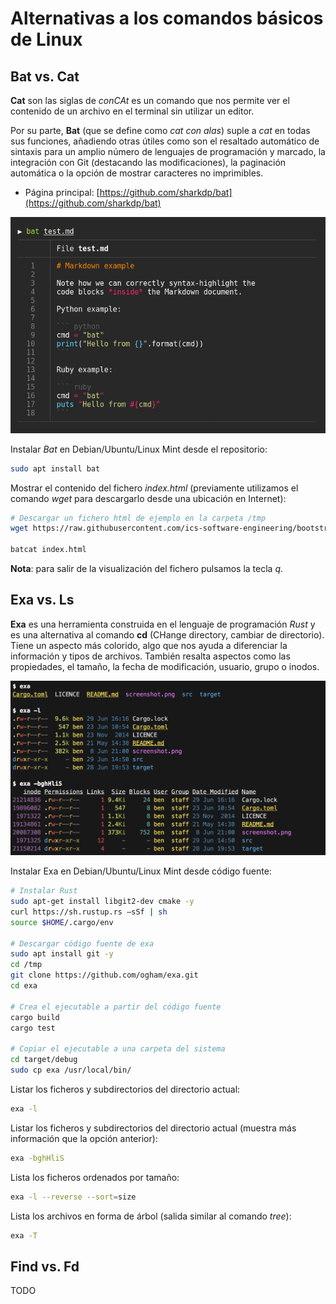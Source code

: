 # Alternativas a los comandos básicos de Linux

## Bat vs. Cat

**Cat** son las siglas de _conCAt_ es un comando que nos permite ver el contenido de un archivo en el terminal sin utilizar un editor.

Por su parte, **Bat** (que se define como _cat con alas_) suple a _cat_ en todas sus funciones, añadiendo otras útiles como son el resaltado automático de sintaxis para un amplio número de lenguajes de programación y marcado, la integración con Git (destacando las modificaciones), la paginación automática o la opción de mostrar caracteres no imprimibles.

* Página principal: [https://github.com/sharkdp/bat](https://github.com/sharkdp/bat) 

![bat01][bat01]


Instalar _Bat_ en Debian/Ubuntu/Linux Mint desde el repositorio:

```bash
sudo apt install bat
```

Mostrar el contenido del fichero _index.html_ (previamente utilizamos el comando _wget_ para descargarlo desde una ubicación en Internet):

```bash
# Descargar un fichero html de ejemplo en la carpeta /tmp
wget https://raw.githubusercontent.com/ics-software-engineering/bootstrap-example-intro/master/index.html

batcat index.html
```

**Nota**: para salir de la visualización del fichero pulsamos la tecla _q_.

## Exa vs. Ls

**Exa** es una herramienta construida en el lenguaje de programación _Rust_ y es una alternativa al comando **cd** (CHange directory, cambiar de directorio). Tiene un aspecto más colorido, algo que nos ayuda a diferenciar la información y tipos de archivos. También resalta aspectos como las propiedades, el tamaño, la fecha de modificación, usuario, grupo o inodos.

![exa01][exa01]

Instalar Exa en Debian/Ubuntu/Linux Mint desde código fuente:

```bash
# Instalar Rust
sudo apt-get install libgit2-dev cmake -y
curl https://sh.rustup.rs –sSf | sh
source $HOME/.cargo/env

# Descargar código fuente de exa
sudo apt install git -y
cd /tmp
git clone https://github.com/ogham/exa.git
cd exa

# Crea el ejecutable a partir del código fuente
cargo build
cargo test

# Copiar el ejecutable a una carpeta del sistema
cd target/debug
sudo cp exa /usr/local/bin/
```

Listar los ficheros y subdirectorios del directorio actual:

```bash
exa -l
```

Listar los ficheros y subdirectorios del directorio actual (muestra más información que la opción anterior):

```bash
exa -bghHliS
```

Lista los ficheros ordenados por tamaño:

```bash
exa -l --reverse --sort=size
```

Lista los archivos en forma de árbol (salida similar al comando _tree_):

```bash
exa -T
```

## Find vs. Fd

TODO



[bat01]: ./img/bat01.png "Bat - Alternativa al comando Cat"
[exa01]: ./img/exa01.png "Exa - Alternativa al comando Ls"